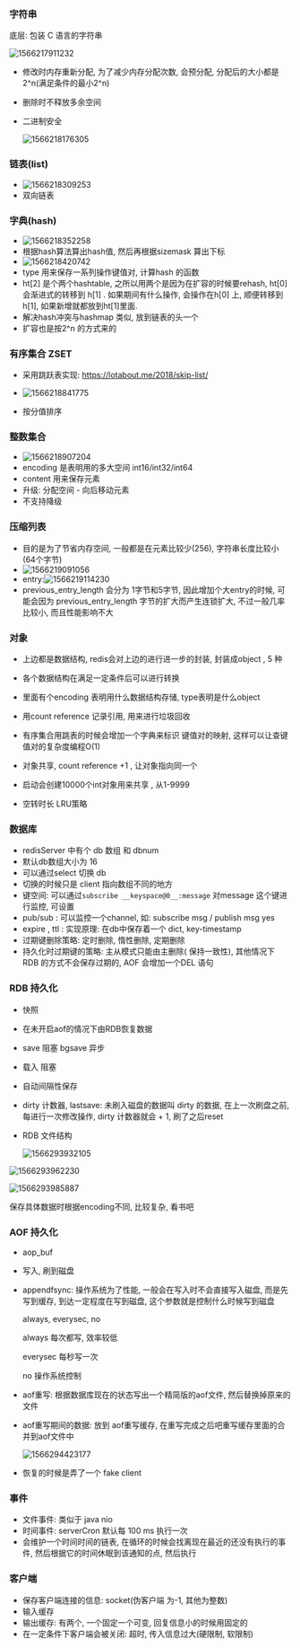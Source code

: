 ### 字符串

底层: 包装 C 语言的字符串

![1566217911232](redis.assets/1566217911232.png)

- 修改时内存重新分配, 为了减少内存分配次数, 会预分配, 分配后的大小都是 2^n(满足条件的最小2^n)
- 删除时不释放多余空间
- 二进制安全

  ![1566218176305](redis.assets/1566218176305.png)

### 链表(list)

- ![1566218309253](redis.assets/1566218309253.png)
- 双向链表

### 字典(hash)

- ![1566218352258](redis.assets/1566218352258.png)
- 根据hash算法算出hash值, 然后再根据sizemask 算出下标
- ![1566218420742](redis.assets/1566218420742.png)
- type 用来保存一系列操作键值对, 计算hash 的函数
- ht[2] 是个两个hashtable, 之所以用两个是因为在扩容的时候要rehash, ht[0] 会渐进式的转移到 h[1] . 如果期间有什么操作, 会操作在h[0] 上, 顺便转移到h[1], 如果新增就都放到ht[1]里面.
- 解决hash冲突与hashmap 类似, 放到链表的头一个
- 扩容也是按2^n 的方式来的

### 有序集合 ZSET

- 采用跳跃表实现: https://lotabout.me/2018/skip-list/
- ![1566218841775](redis.assets/1566218841775.png)



- 按分值排序

### 整数集合

- ![1566218907204](redis.assets/1566218907204.png)
- encoding 是表明用的多大空间 int16/int32/int64
- content 用来保存元素
- 升级: 分配空间 - 向后移动元素
- 不支持降级

### 压缩列表

- 目的是为了节省内存空间, 一般都是在元素比较少(256), 字符串长度比较小(64个字节)
- ![1566219091056](redis.assets/1566219091056.png)
- entry:![1566219114230](redis.assets/1566219114230.png)
- previous_entry_length 会分为 1字节和5字节, 因此增加个大entry的时候, 可能会因为 previous_entry_length 字节的扩大而产生连锁扩大, 不过一般几率比较小, 而且性能影响不大

### 对象

- 上边都是数据结构, redis会对上边的进行进一步的封装, 封装成object , 5 种

- 各个数据结构在满足一定条件后可以进行转换

- 里面有个encoding 表明用什么数据结构存储, type表明是什么object

- 用count reference 记录引用, 用来进行垃圾回收

- 有序集合用跳表的时候会增加一个字典来标识 键值对的映射, 这样可以让查键值对的复杂度编程O(1)

- 对象共享, count reference +1 , 让对象指向同一个

- 启动会创建10000个int对象用来共享 , 从1-9999

- 空转时长 LRU策略


### 数据库

- redisServer 中有个 db 数组 和 dbnum
- 默认db数组大小为 16 
- 可以通过select 切换 db
- 切换的时候只是 client 指向数组不同的地方
- 键空间: 可以通过``` subscribe __keyspace@0__:message ``` 对message 这个键进行监控, 可设置
- pub/sub : 可以监控一个channel, 如: subscribe msg / publish msg yes
- expire , ttl : 实现原理: 在db中保存着一个 dict, key-timestamp
- 过期键删除策略: 定时删除, 惰性删除, 定期删除
- 持久化时过期键的策略: 主从模式只能由主删除( 保持一致性), 其他情况下 RDB 的方式不会保存过期的, AOF 会增加一个DEL 语句

### RDB 持久化

- 快照

- 在未开启aof的情况下由RDB恢复数据

- save 阻塞  bgsave 异步

- 载入 阻塞

- 自动间隔性保存

- dirty 计数器, lastsave: 未刷入磁盘的数据叫 dirty 的数据, 在上一次刷盘之前, 每进行一次修改操作, dirty 计数器就会 + 1, 刷了之后reset

- RDB 文件结构

  ![1566293932105](redis.assets/1566293932105.png)

![1566293962230](redis.assets/1566293962230.png)

![1566293985887](redis.assets/1566293985887.png)

保存具体数据时根据encoding不同, 比较复杂, 看书吧



### AOF 持久化

- aop_buf

- 写入, 刷到磁盘

- appendfsync: 操作系统为了性能, 一般会在写入时不会直接写入磁盘, 而是先写到缓存, 到达一定程度在写到磁盘, 这个参数就是控制什么时候写到磁盘

  always, everysec, no

  always 每次都写, 效率较低

  everysec 每秒写一次

  no 操作系统控制

- aof重写: 根据数据库现在的状态写出一个精简版的aof文件, 然后替换掉原来的文件

- aof重写期间的数据: 放到 aof重写缓存, 在重写完成之后吧重写缓存里面的合并到aof文件中

  ![1566294423177](redis.assets/1566294423177.png)

- 恢复的时候是弄了一个 fake client

### 事件

- 文件事件: 类似于 java nio
- 时间事件: serverCron 默认每 100 ms 执行一次
- 会维护一个时间时间的链表, 在循环的时候会找离现在最近的还没有执行的事件, 然后根据它的时间休眠到该通知的点, 然后执行

### 客户端

- 保存客户端连接的信息: socket(伪客户端 为-1, 其他为整数) 
- 输入缓存
- 输出缓存: 有两个, 一个固定一个可变, 回复信息小的时候用固定的
- 在一定条件下客户端会被关闭: 超时, 传入信息过大(硬限制, 软限制)

